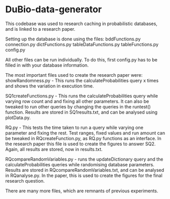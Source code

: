 # DuBio-data-generator

This codebase was used to research caching in probabilistic databases, and is linked to a research paper.

Setting up the database is done using the files:
bddFunctions.py
connection.py
dictFunctions.py
tableDataFunctions.py
tableFunctions.py
config.py

All other files can be run individually.
To do this, first config.py has to be filled in with your database information.

The most important files used to create the research paper were:
showRandomness.py - This runs the calculateProbabilities query x times and shows the variation in execution time.

SQ1createFunctions.py - This runs the calculateProbabilities query while varying row count and and fixing all other parameters. It can also be tweaked to run other queries by changing the queries in the runtest() function. Results are stored in SQ1results.txt, and can be analysed using plotData.py.

RQ.py - This tests the time taken to run a query while varying one parameter and fixing the rest. Test ranges, fixed values and run amount can be tweaked in RQcreateFunction.py, as RQ.py functions as an interface. In the research paper this file is used to create the figures to answer SQ2. Again, all results are stored, now in results.txt.

RQcompareRandomVariables.py  - runs the updateDictionary query and the calculateProbabilities queries while randomising database parameters. Results are stored in RQcompareRandomVariables.txt, and can be analysed in RQanalyse.py. In the paper, this is used to create the figures for the final research question.

There are many more files, which are remnants of previous experiments.